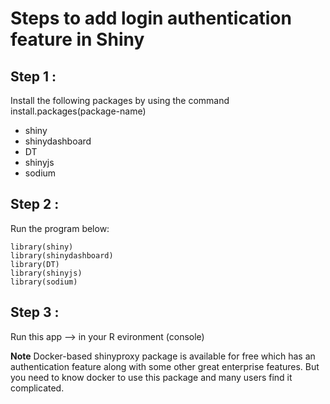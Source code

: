 # Steps to add login authentication feature in Shiny

## Step 1 :

Install the following packages by using the command install.packages(package-name)
* shiny
* shinydashboard
* DT
* shinyjs
* sodium

## Step 2 : 

Run the program below: 

```
library(shiny)
library(shinydashboard)
library(DT)
library(shinyjs)
library(sodium)
```

## Step 3 : 

Run this app --> in your R evironment (console)
  
**Note**
Docker-based shinyproxy package is available for free which has an authentication feature along with some other great enterprise features.
But you need to know docker to use this package and many users find it complicated.
